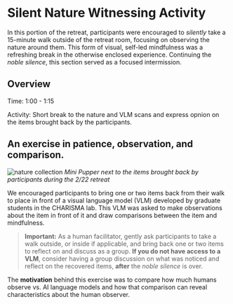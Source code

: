 # Silent Nature Witnessing Activity

In this portion of the retreat, participants were encouraged to _silently_ take a 15-minute walk outside of the retreat room, focusing on observing the nature around them. This form of visual, self-led mindfulness was a refreshing break in the otherwise enclosed experience. Continuing the _noble silence_, this section served as a focused intermission.

## Overview

Time: 1:00 - 1:15

Activity: Short break to the nature and VLM scans and express opnion on the items brought back by the participants. 

## An exercise in patience, observation, and comparison.

![nature collection](../../moreInfo/media/Feb2Retreat/nature.JPG)
_Mini Pupper next to the items brought back by participants during the 2/22 retreat_

We encouraged participants to bring one or two items back from their walk to place in front of a visual language model (VLM) developed by graduate students in the CHARISMA lab. This VLM was asked to make observations about the item in front of it and draw comparisons between the item and mindfulness.

> **Important:**
> As a human facilitator, gently ask participants to take a walk outside, or inside if applicable, and bring back one or two items to reflect on and discuss as a group. **If you do not have access to a VLM**, consider having a group discussion on what was noticed and reflect on the recovered items, **after** the _noble silence_ is over.

The **motivation** behind this exercise was to compare how much humans observe vs. AI language models and how that comparison can reveal characteristics about the human observer. 
